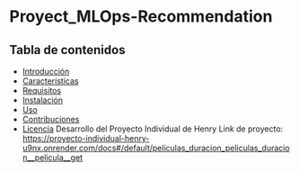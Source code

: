# Proyect_MLOps-Recommendation

## Tabla de contenidos

- [Introducción](#introducción)
- [Características](#características)
- [Requisitos](#requisitos)
- [Instalación](#instalación)
- [Uso](#uso)
- [Contribuciones](#contribuciones)
- [Licencia](#licencia)
Desarrollo del Proyecto Individual de Henry 
Link de proyecto: https://proyecto-individual-henry-u9nx.onrender.com/docs#/default/peliculas_duracion_peliculas_duracion__pelicula__get
